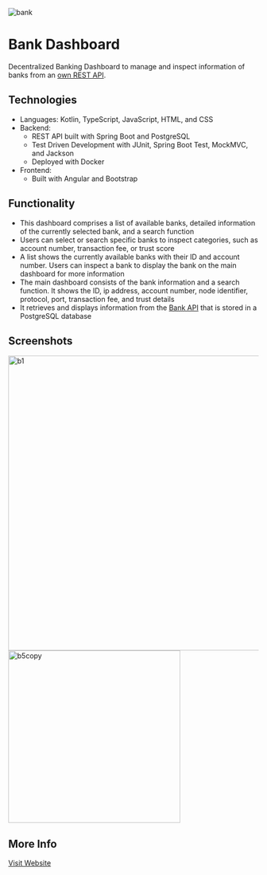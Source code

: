 ![bank](https://user-images.githubusercontent.com/36485235/185007346-f0b76a9a-5045-479c-baf0-203cfd8340d1.png)

# Bank Dashboard
Decentralized Banking Dashboard to manage and inspect information of banks from an [own REST API](https://github.com/jongwon254/Decentralized-Bank-API).

## Technologies
- Languages: Kotlin, TypeScript, JavaScript, HTML, and CSS
- Backend: 
  - REST API built with Spring Boot and PostgreSQL
  - Test Driven Development with JUnit, Spring Boot Test, MockMVC, and Jackson
  - Deployed with Docker
- Frontend: 
  - Built with Angular and Bootstrap
  
## Functionality
- This dashboard comprises a list of available banks, detailed information of the currently selected bank, and a search function
- Users can select or search specific banks to inspect categories, such as account number, transaction fee, or trust score
- A list shows the currently available banks with their ID and account number. Users can inspect a bank to display the bank on the main dashboard for more information 
- The main dashboard consists of the bank information and a search function. It shows the ID, ip address, account number, node identifier, protocol, port, transaction fee, and trust details
- It retrieves and displays information from the [Bank API](https://github.com/jongwon254/Decentralized-Bank-API) that is stored in a PostgreSQL database

## Screenshots
<img width="592" alt="b1" src="https://user-images.githubusercontent.com/36485235/185008917-c4016553-b1de-48a2-ba16-a4238e1ffa05.png">
<img width="346" alt="b5copy" src="https://user-images.githubusercontent.com/36485235/185009268-1fa532c1-4f53-4eb9-96be-de3176628842.png">

## More Info
[Visit Website](https://jongwonlee.dev/banks)
